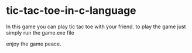 # tic-tac-toe-in-c-language

In this game you can play tic tac toe with your friend.
to play the game just simply run the game.exe file

enjoy the game peace.
